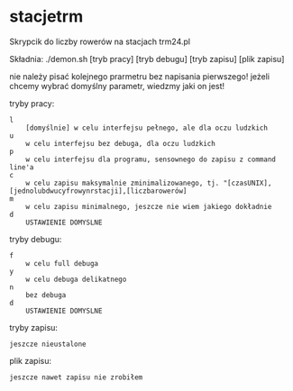 stacjetrm
=========

Skrypcik do liczby rowerów na stacjach trm24.pl

Składnia:
./demon.sh [tryb pracy] [tryb debugu] [tryb zapisu] [plik zapisu]

nie należy pisać kolejnego prarmetru bez napisania pierwszego! 
jeżeli chcemy wybrać domyślny parametr, wiedzmy jaki on jest!

tryby pracy:
    
    l
        [domyślnie] w celu interfejsu pełnego, ale dla oczu ludzkich
    u
        w celu interfejsu bez debuga, dla oczu ludzkich
    p
        w celu interfejsu dla programu, sensownego do zapisu z command line'a 
    c
        w celu zapisu maksymalnie zminimalizowanego, tj. "[czasUNIX],[jednolubdwucyfrowynrstacji],[liczbarowerów]
    m
        w celu zapisu minimalnego, jeszcze nie wiem jakiego dokładnie
    d
        USTAWIENIE DOMYSLNE
tryby debugu:
    
    f
        w celu full debuga
    y
        w celu debuga delikatnego
    n
        bez debuga
    d
        USTAWIENIE DOMYSLNE
tryby zapisu:

    jeszcze nieustalone

plik zapisu:
    
    jeszcze nawet zapisu nie zrobiłem
